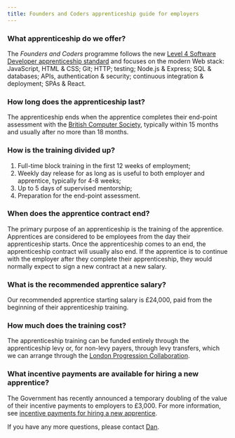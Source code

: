 ```yaml
---
title: Founders and Coders apprenticeship guide for employers
---
```


### What apprenticeship do we offer?

The _Founders and Coders_ programme follows the new [Level 4 Software Developer apprenticeship standard](https://www.instituteforapprenticeships.org/media/4392/software-developer-st0116-standard.pdf) and focuses on the modern Web stack: JavaScript, HTML & CSS; Git; HTTP; testing; Node.js & Express; SQL & databases; APIs, authentication & security; continuous integration & deployment; SPAs & React.

### How long does the apprenticeship last?

The apprenticeship ends when the apprentice completes their end-point assessment with the [British Computer Society](https://www.bcs.org/develop-your-people/develop-your-team-or-organisation/digital-it-apprenticeships-for-your-team/bcs-end-point-assessment/), typically within 15 months and usually after no more than 18 months. 

### How is the training divided up?

  1. Full-time block training in the first 12 weeks of employment;
  1. Weekly day release for as long as is useful to both employer and apprentice, typically for 4-8 weeks; 
  1. Up to 5 days of supervised mentorship;
  1. Preparation for the end-point assessment.
  
### When does the apprentice contract end?

  The primary purpose of an apprenticeship is the training of the apprentice. Apprentices are considered to be employees from the day their apprenticeship starts. Once the apprenticeship comes to an end, the apprenticeship contract will usually also end. If the apprentice is to continue with the employer after they complete their apprenticeship, they would normally expect to sign a new contract at a new salary. 
  
### What is the recommended apprentice salary?

  Our recommended apprentice starting salary is £24,000, paid from the beginning of their apprenticeship training.

### How much does the training cost?

  The apprenticeship training can be funded entirely through the apprenticeship levy or, for non-levy payers, through levy transfers, which we can arrange through the [London Progression Collaboration](https://www.thelpc.uk/). 
  
### What incentive payments are available for hiring a new apprentice?

  The Government has recently announced a temporary doubling of the value of their incentive payments to employers to £3,000. For more information, see [incentive payments for hiring a new apprentice](https://www.gov.uk/guidance/incentive-payments-for-hiring-a-new-apprentice). 

If you have any more questions, please contact [Dan](mailto:dan@foundersandcoders.com).